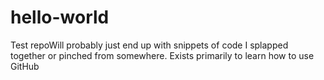 # hello-world
Test repo Will probably just end up with snippets of code I splapped together or pinched from somewhere. 
Exists primarily to learn how to use GitHub
